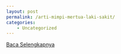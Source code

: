 ```yaml
---
layout: post
permalink: /arti-mimpi-mertua-laki-sakit/
categories:
    - Uncategorized
---
```


[Baca Selengkapnya](/04)